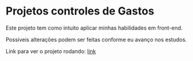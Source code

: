 <h1>Projetos controles de Gastos</h1>
<p>Este projeto tem como intuito aplicar minhas habilidades em front-end.</p>
<p>Possiveis alterações podem ser feitas conforme eu avanço nos estudos.</p>
<p>Link para ver o projeto rodando: <a href="https://israel-soaresporto.github.io/controle-de-gastos/" target="_blank">link</a></p>
